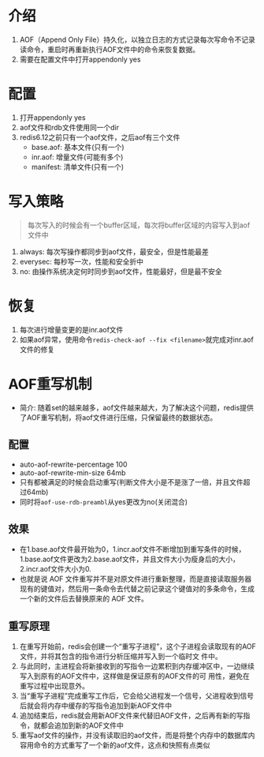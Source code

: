# 介绍
1. AOF（Append Only File）持久化，以独立日志的方式记录每次写命令不记录读命令，重启时再重新执行AOF文件中的命令来恢复数据。
2. 需要在配置文件中打开appendonly yes

# 配置
1. 打开appendonly yes
2. aof文件和rdb文件使用同一个dir
3. redis6.12之前只有一个aof文件，之后aof有三个文件
   - base.aof: 基本文件(只有一个)
   - inr.aof: 增量文件(可能有多个)
   - manifest: 清单文件(只有一个)

# 写入策略
> 每次写入的时候会有一个buffer区域，每次将buffer区域的内容写入到aof文件中
1. always: 每次写操作都同步到aof文件，最安全，但是性能最差
2. everysec: 每秒写一次，性能和安全折中
3. no: 由操作系统决定何时同步到aof文件，性能最好，但是最不安全

# 恢复
1. 每次进行增量变更的是inr.aof文件
2. 如果aof异常，使用命令`redis-check-aof --fix <filename>`就完成对inr.aof文件的修复

# AOF重写机制
- 简介: 随着set的越来越多，aof文件越来越大，为了解决这个问题，redis提供了AOF重写机制，将aof文件进行压缩，只保留最终的数据状态。
## 配置
- auto-aof-rewrite-percentage 100
- auto-aof-rewrite-min-size 64mb
- 只有都被满足的时候会启动重写(判断文件大小是不是涨了一倍，并且文件超过64mb)
- 同时将`aof-use-rdb-preambl`从yes更改为no(关闭混合)

## 效果
- 在1.base.aof文件最开始为0，1.incr.aof文件不断增加到重写条件的时候，1.base.aof文件更改为2.base.aof文件，并且文件大小为瘦身后的大小，2.incr.aof文件大小为0.
- 也就是说 AOF 文件重写并不是对原文件进行重新整理，而是直接读取服务器现有的键值对，然后用一条命令去代替之前记录这个键值对的多条命令，生成一个新的文件后去替换原来的 AOF 文件。

## 重写原理
1. 在重写开始前，redis会创建一个“重写子进程”，这个子进程会读取现有的AOF文件，并将其包含的指令进行分析压缩并写入到一个临时文
件中。 
2. 与此同时，主进程会将新接收到的写指令一边累积到内存缓冲区中，一边继续写入到原有的AOF文件中，这样做是保证原有的AOF文件的可
用性，避免在重写过程中出现意外。 
3. 当“重写子进程”完成重写工作后，它会给父进程发一个信号，父进程收到信号后就会将内存中缓存的写指令追加到新AOF文件中 
4. 追加结束后，redis就会用新AOF文件来代替旧AOF文件，之后再有新的写指令，就都会追加到新的AOF文件中 
5. 重写aof文件的操作，并没有读取旧的aof文件，而是将整个内存中的数据库内容用命令的方式重写了一个新的aof文件，这点和快照有点类似